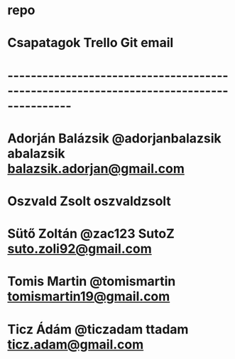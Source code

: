 # repo
#
# Csapatagok           Trello    			Git   				email
# ---------------------------------------------------------------------------------------
# Adorján Balázsik	@adorjanbalazsik	abalazsik			balazsik.adorjan@gmail.com
# Oszvald Zsolt												oszvaldzsolt	
# Sütő Zoltán				@zac123						SutoZ					suto.zoli92@gmail.com
# Tomis Martin			@tomismartin										tomismartin19@gmail.com
# Ticz Ádám					@ticzadam					ttadam				ticz.adam@gmail.com
# 
#
